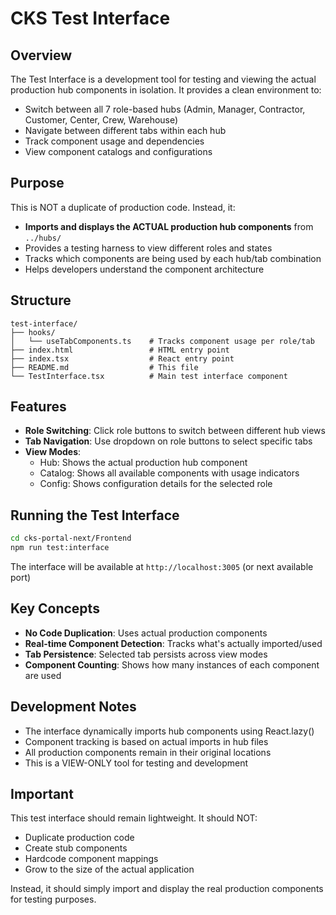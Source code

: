 # CKS Test Interface

## Overview
The Test Interface is a development tool for testing and viewing the actual production hub components in isolation. It provides a clean environment to:
- Switch between all 7 role-based hubs (Admin, Manager, Contractor, Customer, Center, Crew, Warehouse)
- Navigate between different tabs within each hub
- Track component usage and dependencies
- View component catalogs and configurations

## Purpose
This is NOT a duplicate of production code. Instead, it:
- **Imports and displays the ACTUAL production hub components** from `../hubs/`
- Provides a testing harness to view different roles and states
- Tracks which components are being used by each hub/tab combination
- Helps developers understand the component architecture

## Structure
```
test-interface/
├── hooks/
│   └── useTabComponents.ts    # Tracks component usage per role/tab
├── index.html                 # HTML entry point
├── index.tsx                  # React entry point
├── README.md                  # This file
└── TestInterface.tsx          # Main test interface component
```

## Features
- **Role Switching**: Click role buttons to switch between different hub views
- **Tab Navigation**: Use dropdown on role buttons to select specific tabs
- **View Modes**:
  - Hub: Shows the actual production hub component
  - Catalog: Shows all available components with usage indicators
  - Config: Shows configuration details for the selected role

## Running the Test Interface
```bash
cd cks-portal-next/Frontend
npm run test:interface
```

The interface will be available at `http://localhost:3005` (or next available port)

## Key Concepts
- **No Code Duplication**: Uses actual production components
- **Real-time Component Detection**: Tracks what's actually imported/used
- **Tab Persistence**: Selected tab persists across view modes
- **Component Counting**: Shows how many instances of each component are used

## Development Notes
- The interface dynamically imports hub components using React.lazy()
- Component tracking is based on actual imports in hub files
- All production components remain in their original locations
- This is a VIEW-ONLY tool for testing and development

## Important
This test interface should remain lightweight. It should NOT:
- Duplicate production code
- Create stub components
- Hardcode component mappings
- Grow to the size of the actual application

Instead, it should simply import and display the real production components for testing purposes.